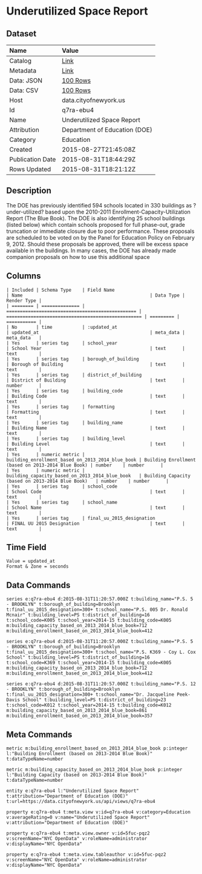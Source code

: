 # Underutilized Space Report

## Dataset

| Name | Value |
| :--- | :---- |
| Catalog | [Link](https://catalog.data.gov/dataset/underutilized-space-report) |
| Metadata | [Link](https://data.cityofnewyork.us/api/views/q7ra-ebu4) |
| Data: JSON | [100 Rows](https://data.cityofnewyork.us/api/views/q7ra-ebu4/rows.json?max_rows=100) |
| Data: CSV | [100 Rows](https://data.cityofnewyork.us/api/views/q7ra-ebu4/rows.csv?max_rows=100) |
| Host | data.cityofnewyork.us |
| Id | q7ra-ebu4 |
| Name | Underutilized Space Report |
| Attribution | Department of Education (DOE) |
| Category | Education |
| Created | 2015-08-27T21:45:08Z |
| Publication Date | 2015-08-31T18:44:29Z |
| Rows Updated | 2015-08-31T18:21:12Z |

## Description

The DOE has previously identified 594 schools located in 330 buildings as ?under-utilized? based upon the 2010-2011 Enrollment-Capacity-Utilization Report (The Blue Book). The DOE is also identifying 25 school buildings (listed below) which contain schools proposed for full phase-out, grade truncation or immediate closure due to poor performance. These proposals are scheduled to be voted on by the Panel for Education Policy on February 9, 2012. Should these proposals be approved, there will be excess space available in the buildings. In many cases, the DOE has already made companion proposals on how to use this additional space

## Columns

```ls
| Included | Schema Type    | Field Name                                       | Name                                               | Data Type | Render Type |
| ======== | ============== | ================================================ | ================================================== | ========= | =========== |
| No       | time           | :updated_at                                      | updated_at                                         | meta_data | meta_data   |
| Yes      | series tag     | school_year                                      | School Year                                        | text      | text        |
| Yes      | series tag     | borough_of_building                              | Borough of Building                                | text      | text        |
| Yes      | series tag     | district_of_building                             | District of Building                               | text      | number      |
| Yes      | series tag     | building_code                                    | Building Code                                      | text      | text        |
| Yes      | series tag     | formatting                                       | Formatting                                         | text      | text        |
| Yes      | series tag     | building_name                                    | Building Name                                      | text      | text        |
| Yes      | series tag     | building_level                                   | Building Level                                     | text      | text        |
| Yes      | numeric metric | building_enrollment_based_on_2013_2014_blue_book | Building Enrollment (based on 2013-2014 Blue Book) | number    | number      |
| Yes      | numeric metric | building_capacity_based_on_2013_2014_blue_book   | Building Capacity (based on 2013-2014 Blue Book)   | number    | number      |
| Yes      | series tag     | school_code                                      | School Code                                        | text      | text        |
| Yes      | series tag     | school_name                                      | School Name                                        | text      | text        |
| Yes      | series tag     | final_uu_2015_designation                        | FINAL UU 2015 Designation                          | text      | text        |
```

## Time Field

```ls
Value = updated_at
Format & Zone = seconds
```

## Data Commands

```ls
series e:q7ra-ebu4 d:2015-08-31T11:20:57.000Z t:building_name="P.S. 5 - BROOKLYN" t:borough_of_building=Brooklyn t:final_uu_2015_designation=300+ t:school_name="P.S. 005 Dr. Ronald Mcnair" t:building_level=PS t:district_of_building=16 t:school_code=K005 t:school_year=2014-15 t:building_code=K005 m:building_capacity_based_on_2013_2014_blue_book=712 m:building_enrollment_based_on_2013_2014_blue_book=412

series e:q7ra-ebu4 d:2015-08-31T11:20:57.000Z t:building_name="P.S. 5 - BROOKLYN" t:borough_of_building=Brooklyn t:final_uu_2015_designation=300+ t:school_name="P.S. K369 - Coy L. Cox School" t:building_level=PS t:district_of_building=16 t:school_code=K369 t:school_year=2014-15 t:building_code=K005 m:building_capacity_based_on_2013_2014_blue_book=712 m:building_enrollment_based_on_2013_2014_blue_book=412

series e:q7ra-ebu4 d:2015-08-31T11:20:57.000Z t:building_name="P.S. 12 - BROOKLYN" t:borough_of_building=Brooklyn t:final_uu_2015_designation=300+ t:school_name="Dr. Jacqueline Peek-Davis School" t:building_level=PS t:district_of_building=23 t:school_code=K012 t:school_year=2014-15 t:building_code=K012 m:building_capacity_based_on_2013_2014_blue_book=861 m:building_enrollment_based_on_2013_2014_blue_book=357
```

## Meta Commands

```ls
metric m:building_enrollment_based_on_2013_2014_blue_book p:integer l:"Building Enrollment (based on 2013-2014 Blue Book)" t:dataTypeName=number

metric m:building_capacity_based_on_2013_2014_blue_book p:integer l:"Building Capacity (based on 2013-2014 Blue Book)" t:dataTypeName=number

entity e:q7ra-ebu4 l:"Underutilized Space Report" t:attribution="Department of Education (DOE)" t:url=https://data.cityofnewyork.us/api/views/q7ra-ebu4

property e:q7ra-ebu4 t:meta.view v:id=q7ra-ebu4 v:category=Education v:averageRating=0 v:name="Underutilized Space Report" v:attribution="Department of Education (DOE)"

property e:q7ra-ebu4 t:meta.view.owner v:id=5fuc-pqz2 v:screenName="NYC OpenData" v:roleName=administrator v:displayName="NYC OpenData"

property e:q7ra-ebu4 t:meta.view.tableauthor v:id=5fuc-pqz2 v:screenName="NYC OpenData" v:roleName=administrator v:displayName="NYC OpenData"
```